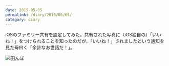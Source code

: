 ```yaml
---
date: 2015-05-05
permalink: /diary/2015/05/05/
category: diary
---
```


iOSのファミリー共有を設定してみた。共有された写真に（iOS独自の）「いいね！」をつけられることを知ったのだが，「いいね！」されましたという通知を見た母曰く「余計なお世話だ！」。

![田んぼ](https://instagram.com/p/2Ss2pxyLio/media?size=l "田んぼ")